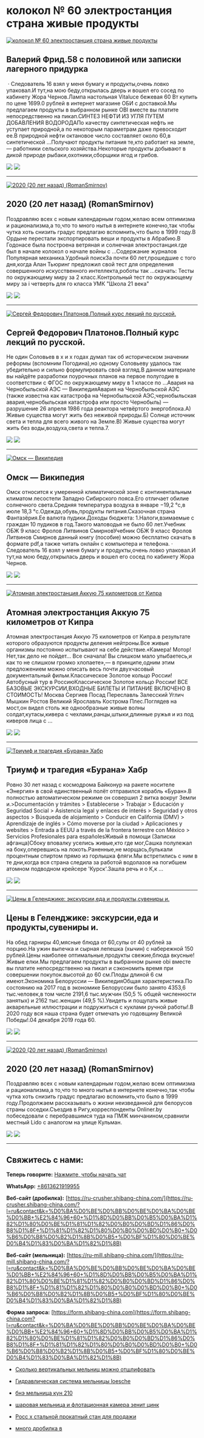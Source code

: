 # колокол № 60 электростанция страна живые продукты

<a href="https://swt.shibang-china.com/?l=ru&img&k=%D0%BA%D0%BE%D0%BB%D0%BE%D0%BA%D0%BE%D0%BB+%E2%84%96+60+%D1%8D%D0%BB%D0%B5%D0%BA%D1%82%D1%80%D0%BE%D1%81%D1%82%D0%B0%D0%BD%D1%86%D0%B8%D1%8F+%D1%81%D1%82%D1%80%D0%B0%D0%BD%D0%B0+%D0%B6%D0%B8%D0%B2%D1%8B%D0%B5+%D0%BF%D1%80%D0%BE%D0%B4%D1%83%D0%BA%D1%82%D1%8B" target="_blank">![колокол № 60 электростанция страна живые продукты](http://static.shibang-china.com/all-800x300/1415.jpg)</a>

## Валерий Фрид.58 с половиной или записки лагерного придурка
&nbsp;&#0183;&#32; Следователь 16 взял у меня бумагу и продукты,очень ловко упаковал.И тут,на мою беду,открылась дверь и вошел его сосед по кабинету Жора Чернов.Лампа настольная Vitaluce бежевая 60 Вт купить по цене 1699.0 рублей в интернет магазине ОБИ с доставкой.Мы предлагаем продукты в выбранном рынке OBI вместе вы платите непосредственно на пикап.СИНТЕЗ НЕФТИ ИЗ УГЛЯ ПУТЕМ ДОБАВЛЕНИЯ ВОДОРОДАПо качеству синтетическая нефть не уступает природной,а по некоторым параметрам даже превосходит ее.В природной нефти октановое число составляет около 60,в синтетической …Получают продукты питания те,кто работает на земле,— работники сельского хозяйства.Некоторые продукты добывают в дикой природе рыбаки,охотники,сборщики ягод и грибов.


<a href="https://whatsapp.shibangsoft.com/WhatsApp.php" target="_blank" title="WhatsApp">![](http://static.shibang-china.com/icon/whatsapp.png)</a> <a href="https://swt.shibang-china.com/?l=ru&icon&k=%D0%BA%D0%BE%D0%BB%D0%BE%D0%BA%D0%BE%D0%BB+%E2%84%96+60+%D1%8D%D0%BB%D0%B5%D0%BA%D1%82%D1%80%D0%BE%D1%81%D1%82%D0%B0%D0%BD%D1%86%D0%B8%D1%8F+%D1%81%D1%82%D1%80%D0%B0%D0%BD%D0%B0+%D0%B6%D0%B8%D0%B2%D1%8B%D0%B5+%D0%BF%D1%80%D0%BE%D0%B4%D1%83%D0%BA%D1%82%D1%8B" target="_blank">![](http://static.shibang-china.com/icon/chat-ru.png)</a>

---

<a href="https://swt.shibang-china.com/?l=ru&img&k=%D0%BA%D0%BE%D0%BB%D0%BE%D0%BA%D0%BE%D0%BB+%E2%84%96+60+%D1%8D%D0%BB%D0%B5%D0%BA%D1%82%D1%80%D0%BE%D1%81%D1%82%D0%B0%D0%BD%D1%86%D0%B8%D1%8F+%D1%81%D1%82%D1%80%D0%B0%D0%BD%D0%B0+%D0%B6%D0%B8%D0%B2%D1%8B%D0%B5+%D0%BF%D1%80%D0%BE%D0%B4%D1%83%D0%BA%D1%82%D1%8B" target="_blank">![2020 (20 лет назад) (RomanSmirnov)](http://static.shibang-china.com/all-800x300/1049.jpg)</a>

## 2020 (20 лет назад) (RomanSmirnov)
Поздравляю всех с новым календарным годом,желаю всем оптимизма и рационализма,а то,что то много нытья в интернете конечно,так чтобы чутка хоть снизить градус предлагаю вспомнить,что было в 1999 году.В Ордыне перестали экспортировать веши и продукты в Абрабию.В Годонасе была построена ветряная и солнечная электростанция.где был в начале колокол о начале войны с …Содержание журналов Популярная механика.Удобный поискЗа почти 60 лет,прошедшие с того дня,когда Алан Тьюринг предложил свой тест для определения совершенного искусственного интеллекта,роботы так …cкачать: Тесты по окружающему миру за 2 класс.Контрольный тест по окружающему миру за i четверть для го класса УМК &quot;Школа 21 века&quot;


<a href="https://whatsapp.shibangsoft.com/WhatsApp.php" target="_blank" title="WhatsApp">![](http://static.shibang-china.com/icon/whatsapp.png)</a> <a href="https://swt.shibang-china.com/?l=ru&icon&k=%D0%BA%D0%BE%D0%BB%D0%BE%D0%BA%D0%BE%D0%BB+%E2%84%96+60+%D1%8D%D0%BB%D0%B5%D0%BA%D1%82%D1%80%D0%BE%D1%81%D1%82%D0%B0%D0%BD%D1%86%D0%B8%D1%8F+%D1%81%D1%82%D1%80%D0%B0%D0%BD%D0%B0+%D0%B6%D0%B8%D0%B2%D1%8B%D0%B5+%D0%BF%D1%80%D0%BE%D0%B4%D1%83%D0%BA%D1%82%D1%8B" target="_blank">![](http://static.shibang-china.com/icon/chat-ru.png)</a>

---

<a href="https://swt.shibang-china.com/?l=ru&img&k=%D0%BA%D0%BE%D0%BB%D0%BE%D0%BA%D0%BE%D0%BB+%E2%84%96+60+%D1%8D%D0%BB%D0%B5%D0%BA%D1%82%D1%80%D0%BE%D1%81%D1%82%D0%B0%D0%BD%D1%86%D0%B8%D1%8F+%D1%81%D1%82%D1%80%D0%B0%D0%BD%D0%B0+%D0%B6%D0%B8%D0%B2%D1%8B%D0%B5+%D0%BF%D1%80%D0%BE%D0%B4%D1%83%D0%BA%D1%82%D1%8B" target="_blank">![Сергей Федорович Платонов.Полный курс лекций по русской.](http://static.shibang-china.com/all-800x300/204.jpg)</a>

## Сергей Федорович Платонов.Полный курс лекций по русской.
Не один Соловьев в х и х годах думал так об историческом значении реформы (вспомним Погодина),но одному Соловьеву удалось так убедительно и сильно формулировать свой взгляд.В данном материале вы найдёте разработки поурочных планов на первое полугодие в соответствии с ФГОС по окружающему миру в 1 классе по …Авария на Чернобыльской АЭС — ВикипедияАвария на Черно́быльской АЭС (также известна как катастрофа на Чернобыльской АЭС,чернобыльская авария,чернобыльская катастрофа или просто Чернобыль) — разрушение 26 апреля 1986 года реактора четвёртого энергоблока.А) Живые существа могут жить без неживой природы.Б) Солнце источник света и тепла для всего живого на Земле.В) Живые существа могут жить без воды,воздуха,света и тепла.7.


<a href="https://whatsapp.shibangsoft.com/WhatsApp.php" target="_blank" title="WhatsApp">![](http://static.shibang-china.com/icon/whatsapp.png)</a> <a href="https://swt.shibang-china.com/?l=ru&icon&k=%D0%BA%D0%BE%D0%BB%D0%BE%D0%BA%D0%BE%D0%BB+%E2%84%96+60+%D1%8D%D0%BB%D0%B5%D0%BA%D1%82%D1%80%D0%BE%D1%81%D1%82%D0%B0%D0%BD%D1%86%D0%B8%D1%8F+%D1%81%D1%82%D1%80%D0%B0%D0%BD%D0%B0+%D0%B6%D0%B8%D0%B2%D1%8B%D0%B5+%D0%BF%D1%80%D0%BE%D0%B4%D1%83%D0%BA%D1%82%D1%8B" target="_blank">![](http://static.shibang-china.com/icon/chat-ru.png)</a>

---

<a href="https://swt.shibang-china.com/?l=ru&img&k=%D0%BA%D0%BE%D0%BB%D0%BE%D0%BA%D0%BE%D0%BB+%E2%84%96+60+%D1%8D%D0%BB%D0%B5%D0%BA%D1%82%D1%80%D0%BE%D1%81%D1%82%D0%B0%D0%BD%D1%86%D0%B8%D1%8F+%D1%81%D1%82%D1%80%D0%B0%D0%BD%D0%B0+%D0%B6%D0%B8%D0%B2%D1%8B%D0%B5+%D0%BF%D1%80%D0%BE%D0%B4%D1%83%D0%BA%D1%82%D1%8B" target="_blank">![Омск — Википедия](http://static.shibang-china.com/all-800x300/1253.jpg)</a>

## Омск — Википедия
Омск относится к умеренной климатической зоне с континентальным климатом лесостепи Западно Сибирского пояса.Его отличает обилие солнечного света.Средняя температура воздуха в январе −19,2 &#176;c,в июле 18,3 &#176;c.Одежда,обувь,продукты питания.Сказочная страна Фантазёрия.Ее валюта пудики.Доходы бюджета: 1.Налоги,взимаемые с граждан 10 пудиков в год.Такого маловодья не было 60 лет.Учебник ОБЖ 9 класс Фролов Литвинов СмирновУчебник ОБЖ 9 класс Фролов Литвинов Смирнов данный книгу (пособие) можно бесплатно скачать в формате pdf,а также читать онлайн с компьютера и телефона.&nbsp;&#0183;&#32; Следователь 16 взял у меня бумагу и продукты,очень ловко упаковал.И тут,на мою беду,открылась дверь и вошел его сосед по кабинету Жора Чернов.


<a href="https://whatsapp.shibangsoft.com/WhatsApp.php" target="_blank" title="WhatsApp">![](http://static.shibang-china.com/icon/whatsapp.png)</a> <a href="https://swt.shibang-china.com/?l=ru&icon&k=%D0%BA%D0%BE%D0%BB%D0%BE%D0%BA%D0%BE%D0%BB+%E2%84%96+60+%D1%8D%D0%BB%D0%B5%D0%BA%D1%82%D1%80%D0%BE%D1%81%D1%82%D0%B0%D0%BD%D1%86%D0%B8%D1%8F+%D1%81%D1%82%D1%80%D0%B0%D0%BD%D0%B0+%D0%B6%D0%B8%D0%B2%D1%8B%D0%B5+%D0%BF%D1%80%D0%BE%D0%B4%D1%83%D0%BA%D1%82%D1%8B" target="_blank">![](http://static.shibang-china.com/icon/chat-ru.png)</a>

---

<a href="https://swt.shibang-china.com/?l=ru&img&k=%D0%BA%D0%BE%D0%BB%D0%BE%D0%BA%D0%BE%D0%BB+%E2%84%96+60+%D1%8D%D0%BB%D0%B5%D0%BA%D1%82%D1%80%D0%BE%D1%81%D1%82%D0%B0%D0%BD%D1%86%D0%B8%D1%8F+%D1%81%D1%82%D1%80%D0%B0%D0%BD%D0%B0+%D0%B6%D0%B8%D0%B2%D1%8B%D0%B5+%D0%BF%D1%80%D0%BE%D0%B4%D1%83%D0%BA%D1%82%D1%8B" target="_blank">![Атомная электростанция Аккую 75 километров от Кипра](http://static.shibang-china.com/all-800x300/94.jpg)</a>

## Атомная электростанция Аккую 75 километров от Кипра
Атомная электростанция Аккую 75 километров от Кипра.в результате которого образуются продукты деления нейтроны.Все живые организмы постоянно испытывают на себе действие.&#171;Камера! Мотор! Нет,так дело не пойдет… Все сначала! Вы слишком мало улыбаетесь,и как то не слишком громко хлопаете&#187;,— в принципе,одним этим предложением можно описать весь почти двухчасовый документальный фильм.Классическое Золотое кольцо России! Автобусный тур в РоссиюКлассическое Золотое кольцо России! ВСЕ БАЗОВЫЕ ЭКСКУРСИИ,ВХОДНЫЕ БИЛЕТЫ И ПИТАНИЕ ВКЛЮЧЕНО В СТОИМОСТЬ! Москва Сергиев Посад Переславль Залесский Углич Мышкин Ростов Великий Ярославль Кострома Плес.Поглядев на мост,он видел столь же однообразные живые волны солдат,кутасы,кивера с чехлами,ранцы,штыки,длинные ружья и из под киверов лица с …


<a href="https://whatsapp.shibangsoft.com/WhatsApp.php" target="_blank" title="WhatsApp">![](http://static.shibang-china.com/icon/whatsapp.png)</a> <a href="https://swt.shibang-china.com/?l=ru&icon&k=%D0%BA%D0%BE%D0%BB%D0%BE%D0%BA%D0%BE%D0%BB+%E2%84%96+60+%D1%8D%D0%BB%D0%B5%D0%BA%D1%82%D1%80%D0%BE%D1%81%D1%82%D0%B0%D0%BD%D1%86%D0%B8%D1%8F+%D1%81%D1%82%D1%80%D0%B0%D0%BD%D0%B0+%D0%B6%D0%B8%D0%B2%D1%8B%D0%B5+%D0%BF%D1%80%D0%BE%D0%B4%D1%83%D0%BA%D1%82%D1%8B" target="_blank">![](http://static.shibang-china.com/icon/chat-ru.png)</a>

---

<a href="https://swt.shibang-china.com/?l=ru&img&k=%D0%BA%D0%BE%D0%BB%D0%BE%D0%BA%D0%BE%D0%BB+%E2%84%96+60+%D1%8D%D0%BB%D0%B5%D0%BA%D1%82%D1%80%D0%BE%D1%81%D1%82%D0%B0%D0%BD%D1%86%D0%B8%D1%8F+%D1%81%D1%82%D1%80%D0%B0%D0%BD%D0%B0+%D0%B6%D0%B8%D0%B2%D1%8B%D0%B5+%D0%BF%D1%80%D0%BE%D0%B4%D1%83%D0%BA%D1%82%D1%8B" target="_blank">![Триумф и трагедия &#171;Бурана&#187; Хабр](http://static.shibang-china.com/all-800x300/1155.jpg)</a>

## Триумф и трагедия &#171;Бурана&#187; Хабр
Ровно 30 лет назад с космодрома Байконур на ракете носителе &#171;Энергия&#187; в свой единственный полёт отправился корабль &#171;Буран&#187;.В полностью автоматическом режиме он совершил 2 витка вокруг Земли и.&gt;Documentaci&#243;n y tr&#225;mites &gt; Establecerse &gt; Trabajar &gt; Educaci&#243;n y Seguridad Social &gt; Asistencia legal y enlaces de inter&#233;s &gt; Seguridad y otros aspectos &gt; B&#250;squeda de alojamiento &gt; Conducir en California (DMV) &gt; Aprendizaje de ingl&#233;s &gt; C&#243;mo moverse por la ciudad &gt; Aplicaciones y websites &gt; Entrada a EEUU a trav&#233;s de la frontera terrestre con M&#233;xico &gt; Servicios Profesionales para espa&#241;olesЖивый в помощи (Записки афганца)Сбоку вповалку уселись живые,кто где мог,Сашка полулежал на боку,оперевшись на локоть.Раненные,не морщась,булькали процентным спиртом прямо из горлышка фляги.Мы встретились с ним в те дни,когда вся страна следила за работой водолазов на погибшем атомном подводном крейсере 'Курск'.Зашла речь и о К,к …


<a href="https://whatsapp.shibangsoft.com/WhatsApp.php" target="_blank" title="WhatsApp">![](http://static.shibang-china.com/icon/whatsapp.png)</a> <a href="https://swt.shibang-china.com/?l=ru&icon&k=%D0%BA%D0%BE%D0%BB%D0%BE%D0%BA%D0%BE%D0%BB+%E2%84%96+60+%D1%8D%D0%BB%D0%B5%D0%BA%D1%82%D1%80%D0%BE%D1%81%D1%82%D0%B0%D0%BD%D1%86%D0%B8%D1%8F+%D1%81%D1%82%D1%80%D0%B0%D0%BD%D0%B0+%D0%B6%D0%B8%D0%B2%D1%8B%D0%B5+%D0%BF%D1%80%D0%BE%D0%B4%D1%83%D0%BA%D1%82%D1%8B" target="_blank">![](http://static.shibang-china.com/icon/chat-ru.png)</a>

---

<a href="https://swt.shibang-china.com/?l=ru&img&k=%D0%BA%D0%BE%D0%BB%D0%BE%D0%BA%D0%BE%D0%BB+%E2%84%96+60+%D1%8D%D0%BB%D0%B5%D0%BA%D1%82%D1%80%D0%BE%D1%81%D1%82%D0%B0%D0%BD%D1%86%D0%B8%D1%8F+%D1%81%D1%82%D1%80%D0%B0%D0%BD%D0%B0+%D0%B6%D0%B8%D0%B2%D1%8B%D0%B5+%D0%BF%D1%80%D0%BE%D0%B4%D1%83%D0%BA%D1%82%D1%8B" target="_blank">![Цены в Геленджике: экскурсии,еда и продукты,сувениры и.](http://static.shibang-china.com/all-800x300/156.jpg)</a>

## Цены в Геленджике: экскурсии,еда и продукты,сувениры и.
На обед гарниры 40,мясные блюда от 60,супы от 40 рублей за порцию.На ужин выпечка и сырная лепешка (хычин) с набережной 150 рублей.Цены наиболее оптимальные,продукты свежие,блюда вкусные!Живые елки.Мы предлагаем продукты в выбранном рынке obi вместе вы платите непосредственно на пикап и сэкономить время при совершении покупок.высотой до 60 см.Плоды длиной 6 см имеют.Экономика Белоруссии — ВикипедияОбщая характеристика.По состоянию на 2017 год в экономике Белоруссии было занято 4353,6 тыс.человек,в том числе 2191,6 тыс.мужчин (50,5 % общей численности занятых) и 2162 тыс.женщин (49,5 %).Увидеть и пощупать живые акварельные иллюстрации и подружиться с куклами ручной работы!.В 2020 году вся наша страна будет отмечать ую годовщину Великой Победы!.04 декабря 2019 года 60.


<a href="https://whatsapp.shibangsoft.com/WhatsApp.php" target="_blank" title="WhatsApp">![](http://static.shibang-china.com/icon/whatsapp.png)</a> <a href="https://swt.shibang-china.com/?l=ru&icon&k=%D0%BA%D0%BE%D0%BB%D0%BE%D0%BA%D0%BE%D0%BB+%E2%84%96+60+%D1%8D%D0%BB%D0%B5%D0%BA%D1%82%D1%80%D0%BE%D1%81%D1%82%D0%B0%D0%BD%D1%86%D0%B8%D1%8F+%D1%81%D1%82%D1%80%D0%B0%D0%BD%D0%B0+%D0%B6%D0%B8%D0%B2%D1%8B%D0%B5+%D0%BF%D1%80%D0%BE%D0%B4%D1%83%D0%BA%D1%82%D1%8B" target="_blank">![](http://static.shibang-china.com/icon/chat-ru.png)</a>

---

<a href="https://swt.shibang-china.com/?l=ru&img&k=%D0%BA%D0%BE%D0%BB%D0%BE%D0%BA%D0%BE%D0%BB+%E2%84%96+60+%D1%8D%D0%BB%D0%B5%D0%BA%D1%82%D1%80%D0%BE%D1%81%D1%82%D0%B0%D0%BD%D1%86%D0%B8%D1%8F+%D1%81%D1%82%D1%80%D0%B0%D0%BD%D0%B0+%D0%B6%D0%B8%D0%B2%D1%8B%D0%B5+%D0%BF%D1%80%D0%BE%D0%B4%D1%83%D0%BA%D1%82%D1%8B" target="_blank">![2020 (20 лет назад) (RomanSmirnov)](http://static.shibang-china.com/all-800x300/420.jpg)</a>

## 2020 (20 лет назад) (RomanSmirnov)
Поздравляю всех с новым календарным годом,желаю всем оптимизма и рационализма,а то,что то много нытья в интернете конечно,так чтобы чутка хоть снизить градус предлагаю вспомнить,что было в 1999 году.Продолжаем рассказывать о жизни неизведанной для белорусов страны соседки.Съездив в Ригу,корреспонденты Onliner.by побеседовали с перебравшимся туда на ПМЖ минчанином,сравнили местный Lido с аналогом на улице Кульман.

<a href="https://whatsapp.shibangsoft.com/WhatsApp.php" target="_blank" title="WhatsApp">![](http://static.shibang-china.com/icon/whatsapp.png)</a> <a href="https://swt.shibang-china.com/?l=ru&icon&k=%D0%BA%D0%BE%D0%BB%D0%BE%D0%BA%D0%BE%D0%BB+%E2%84%96+60+%D1%8D%D0%BB%D0%B5%D0%BA%D1%82%D1%80%D0%BE%D1%81%D1%82%D0%B0%D0%BD%D1%86%D0%B8%D1%8F+%D1%81%D1%82%D1%80%D0%B0%D0%BD%D0%B0+%D0%B6%D0%B8%D0%B2%D1%8B%D0%B5+%D0%BF%D1%80%D0%BE%D0%B4%D1%83%D0%BA%D1%82%D1%8B" target="_blank">![](http://static.shibang-china.com/icon/chat-ru.png)</a>

---
## Свяжитесь с нами:

**Теперь говорите:** [Нажмите, чтобы начать чат](https://swt.shibang-china.com?l=ru&contact&k=%D0%BA%D0%BE%D0%BB%D0%BE%D0%BA%D0%BE%D0%BB+%E2%84%96+60+%D1%8D%D0%BB%D0%B5%D0%BA%D1%82%D1%80%D0%BE%D1%81%D1%82%D0%B0%D0%BD%D1%86%D0%B8%D1%8F+%D1%81%D1%82%D1%80%D0%B0%D0%BD%D0%B0+%D0%B6%D0%B8%D0%B2%D1%8B%D0%B5+%D0%BF%D1%80%D0%BE%D0%B4%D1%83%D0%BA%D1%82%D1%8B)

**WhatsApp:**  [+8613621919955](https://whatsapp.shibangsoft.com/WhatsApp.php)

**Веб-сайт (дробилка):** [https://ru-crusher.shibang-china.com/](https://ru-crusher.shibang-china.com/?l=ru&contact&k=%D0%BA%D0%BE%D0%BB%D0%BE%D0%BA%D0%BE%D0%BB+%E2%84%96+60+%D1%8D%D0%BB%D0%B5%D0%BA%D1%82%D1%80%D0%BE%D1%81%D1%82%D0%B0%D0%BD%D1%86%D0%B8%D1%8F+%D1%81%D1%82%D1%80%D0%B0%D0%BD%D0%B0+%D0%B6%D0%B8%D0%B2%D1%8B%D0%B5+%D0%BF%D1%80%D0%BE%D0%B4%D1%83%D0%BA%D1%82%D1%8B)

**Веб-сайт (мельница):** [https://ru-mill.shibang-china.com/](https://ru-mill.shibang-china.com/?l=ru&contact&k=%D0%BA%D0%BE%D0%BB%D0%BE%D0%BA%D0%BE%D0%BB+%E2%84%96+60+%D1%8D%D0%BB%D0%B5%D0%BA%D1%82%D1%80%D0%BE%D1%81%D1%82%D0%B0%D0%BD%D1%86%D0%B8%D1%8F+%D1%81%D1%82%D1%80%D0%B0%D0%BD%D0%B0+%D0%B6%D0%B8%D0%B2%D1%8B%D0%B5+%D0%BF%D1%80%D0%BE%D0%B4%D1%83%D0%BA%D1%82%D1%8B)

**Форма запроса:** [https://form.shibang-china.com](https://form.shibang-china.com?l=ru&contact&k=%D0%BA%D0%BE%D0%BB%D0%BE%D0%BA%D0%BE%D0%BB+%E2%84%96+60+%D1%8D%D0%BB%D0%B5%D0%BA%D1%82%D1%80%D0%BE%D1%81%D1%82%D0%B0%D0%BD%D1%86%D0%B8%D1%8F+%D1%81%D1%82%D1%80%D0%B0%D0%BD%D0%B0+%D0%B6%D0%B8%D0%B2%D1%8B%D0%B5+%D0%BF%D1%80%D0%BE%D0%B4%D1%83%D0%BA%D1%82%D1%8B)

* [Сколько вертикальных мельниц можно отшлифовать](../122/%D0%A1%D0%BA%D0%BE%D0%BB%D1%8C%D0%BA%D0%BE%20%D0%B2%D0%B5%D1%80%D1%82%D0%B8%D0%BA%D0%B0%D0%BB%D1%8C%D0%BD%D1%8B%D1%85%20%D0%BC%D0%B5%D0%BB%D1%8C%D0%BD%D0%B8%D1%86%20%D0%BC%D0%BE%D0%B6%D0%BD%D0%BE%20%D0%BE%D1%82%D1%88%D0%BB%D0%B8%D1%84%D0%BE%D0%B2%D0%B0%D1%82%D1%8C.md)

* [Гидравлическая система мельницы loesche](../124/%D0%93%D0%B8%D0%B4%D1%80%D0%B0%D0%B2%D0%BB%D0%B8%D1%87%D0%B5%D1%81%D0%BA%D0%B0%D1%8F%20%D1%81%D0%B8%D1%81%D1%82%D0%B5%D0%BC%D0%B0%20%D0%BC%D0%B5%D0%BB%D1%8C%D0%BD%D0%B8%D1%86%D1%8B%20loesche.md)

* [бнэ мельница кун 210](../122/%D0%B1%D0%BD%D1%8D%20%D0%BC%D0%B5%D0%BB%D1%8C%D0%BD%D0%B8%D1%86%D0%B0%20%D0%BA%D1%83%D0%BD%20210.md)

* [шаровая мельница и флотационная камера зенит цинк](../121/%D1%88%D0%B0%D1%80%D0%BE%D0%B2%D0%B0%D1%8F%20%D0%BC%D0%B5%D0%BB%D1%8C%D0%BD%D0%B8%D1%86%D0%B0%20%D0%B8%20%D1%84%D0%BB%D0%BE%D1%82%D0%B0%D1%86%D0%B8%D0%BE%D0%BD%D0%BD%D0%B0%D1%8F%20%D0%BA%D0%B0%D0%BC%D0%B5%D1%80%D0%B0%20%D0%B7%D0%B5%D0%BD%D0%B8%D1%82%20%D1%86%D0%B8%D0%BD%D0%BA.md)

* [Росс х стальной прокатный стан для продажи](../121/%D0%A0%D0%BE%D1%81%D1%81%20%D1%85%20%D1%81%D1%82%D0%B0%D0%BB%D1%8C%D0%BD%D0%BE%D0%B9%20%D0%BF%D1%80%D0%BE%D0%BA%D0%B0%D1%82%D0%BD%D1%8B%D0%B9%20%D1%81%D1%82%D0%B0%D0%BD%20%D0%B4%D0%BB%D1%8F%20%D0%BF%D1%80%D0%BE%D0%B4%D0%B0%D0%B6%D0%B8.md)

* [много дробилка в](../122/%D0%BC%D0%BD%D0%BE%D0%B3%D0%BE%20%D0%B4%D1%80%D0%BE%D0%B1%D0%B8%D0%BB%D0%BA%D0%B0%20%D0%B2.md)